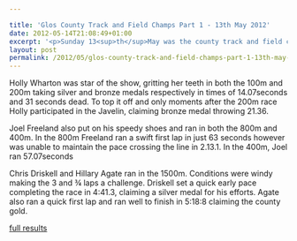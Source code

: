 ```yaml
---

title: 'Glos County Track and Field Champs Part 1 - 13th May 2012'
date: 2012-05-14T21:08:49+01:00
excerpt: '<p>Sunday 13<sup>th</sup>May was the county track and field championships at the Prince of Wales stadium. The sun brought out the Striders, leading to Personal Bests, Club records and county medals galore.</p>'
layout: post
permalink: /2012/05/glos-county-track-and-field-champs-part-1-13th-may-2012/
---
```

</p> 

Holly Wharton was star of the show, gritting her teeth in both the 100m and 200m taking silver and bronze medals respectively in times of 14.07seconds and 31 seconds dead. To top it off and only moments after the 200m race Holly participated in the Javelin, claiming bronze medal throwing 21.36.

Joel Freeland also put on his speedy shoes and ran in both the 800m and 400m. In the 800m Freeland ran a swift first lap in just 63 seconds however was unable to maintain the pace crossing the line in 2.13.1. In the 400m, Joel ran 57.07seconds

Chris Driskell and Hillary Agate ran in the 1500m. Conditions were windy making the 3 and ¾ laps a challenge. Driskell set a quick early pace completing the race in 4:41.3, claiming a silver medal for his efforts. Agate also ran a quick first lap and ran well to finish in 5:18:8 claiming the county gold.

<a href="/assets/pdf/results/countytf2012results.pdf" target="_blank" rel="nofollow">full results</a>

